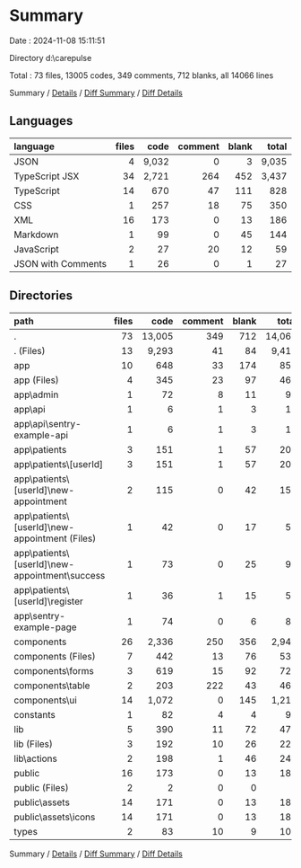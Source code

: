 # Summary

Date : 2024-11-08 15:11:51

Directory d:\\carepulse

Total : 73 files,  13005 codes, 349 comments, 712 blanks, all 14066 lines

Summary / [Details](details.md) / [Diff Summary](diff.md) / [Diff Details](diff-details.md)

## Languages
| language | files | code | comment | blank | total |
| :--- | ---: | ---: | ---: | ---: | ---: |
| JSON | 4 | 9,032 | 0 | 3 | 9,035 |
| TypeScript JSX | 34 | 2,721 | 264 | 452 | 3,437 |
| TypeScript | 14 | 670 | 47 | 111 | 828 |
| CSS | 1 | 257 | 18 | 75 | 350 |
| XML | 16 | 173 | 0 | 13 | 186 |
| Markdown | 1 | 99 | 0 | 45 | 144 |
| JavaScript | 2 | 27 | 20 | 12 | 59 |
| JSON with Comments | 1 | 26 | 0 | 1 | 27 |

## Directories
| path | files | code | comment | blank | total |
| :--- | ---: | ---: | ---: | ---: | ---: |
| . | 73 | 13,005 | 349 | 712 | 14,066 |
| . (Files) | 13 | 9,293 | 41 | 84 | 9,418 |
| app | 10 | 648 | 33 | 174 | 855 |
| app (Files) | 4 | 345 | 23 | 97 | 465 |
| app\\admin | 1 | 72 | 8 | 11 | 91 |
| app\\api | 1 | 6 | 1 | 3 | 10 |
| app\\api\\sentry-example-api | 1 | 6 | 1 | 3 | 10 |
| app\\patients | 3 | 151 | 1 | 57 | 209 |
| app\\patients\\[userId] | 3 | 151 | 1 | 57 | 209 |
| app\\patients\\[userId]\\new-appointment | 2 | 115 | 0 | 42 | 157 |
| app\\patients\\[userId]\\new-appointment (Files) | 1 | 42 | 0 | 17 | 59 |
| app\\patients\\[userId]\\new-appointment\\success | 1 | 73 | 0 | 25 | 98 |
| app\\patients\\[userId]\\register | 1 | 36 | 1 | 15 | 52 |
| app\\sentry-example-page | 1 | 74 | 0 | 6 | 80 |
| components | 26 | 2,336 | 250 | 356 | 2,942 |
| components (Files) | 7 | 442 | 13 | 76 | 531 |
| components\\forms | 3 | 619 | 15 | 92 | 726 |
| components\\table | 2 | 203 | 222 | 43 | 468 |
| components\\ui | 14 | 1,072 | 0 | 145 | 1,217 |
| constants | 1 | 82 | 4 | 4 | 90 |
| lib | 5 | 390 | 11 | 72 | 473 |
| lib (Files) | 3 | 192 | 10 | 26 | 228 |
| lib\\actions | 2 | 198 | 1 | 46 | 245 |
| public | 16 | 173 | 0 | 13 | 186 |
| public (Files) | 2 | 2 | 0 | 0 | 2 |
| public\\assets | 14 | 171 | 0 | 13 | 184 |
| public\\assets\\icons | 14 | 171 | 0 | 13 | 184 |
| types | 2 | 83 | 10 | 9 | 102 |

Summary / [Details](details.md) / [Diff Summary](diff.md) / [Diff Details](diff-details.md)